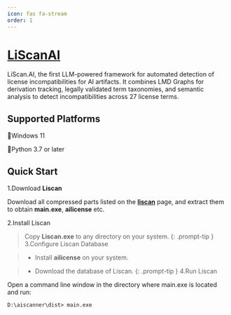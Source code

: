```yaml
---
icon: fas fa-stream
order: 1
---
```




# [**LiScanAI**](https://liscanai.github.io/)

LiScan.AI, the first LLM-powered
framework for automated detection of license incompatibilities
for AI artifacts. It combines LMD Graphs for derivation tracking,
legally validated term taxonomies, and semantic analysis to detect incompatibilities across 27 license terms.

## Supported Platforms

🔸Windows 11

🔸Python 3.7 or later

## Quick Start

1.Download **Liscan**

 Download all compressed parts listed on the [**liscan**](https://drive.google.com/drive/folders/11s-l5O47cfzuywNykRbK3cMuli1rwmqg) page, and extract them to obtain **main.exe**, **ailicense** etc.
 

 
2.Install Liscan

> Copy **Liscan.exe** to any directory on your system.
{: .prompt-tip }
3.Configure Liscan Database

 > * Install **ailicense** on your system.
  
 > * Download the database of Liscan.
{: .prompt-tip } 
 4.Run Liscan

Open a command line window in the directory where main.exe is located and run:

```
D:\aiscanner\dist> main.exe
```

